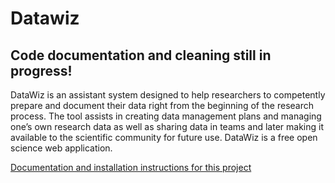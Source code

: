 # Datawiz

## Code documentation and cleaning still in progress!


DataWiz is an assistant system designed to help researchers to competently prepare and document their data right from the beginning of the research process. The tool assists in creating data management plans and managing one’s own research data as well as sharing data in teams and later making it available to the scientific community for future use. DataWiz is a free open science web application.

[Documentation and installation instructions for this project](README.pdf)
